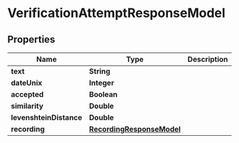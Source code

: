 

# VerificationAttemptResponseModel


## Properties

| Name | Type | Description | Notes |
|------------ | ------------- | ------------- | -------------|
|**text** | **String** |  |  |
|**dateUnix** | **Integer** |  |  |
|**accepted** | **Boolean** |  |  |
|**similarity** | **Double** |  |  |
|**levenshteinDistance** | **Double** |  |  |
|**recording** | [**RecordingResponseModel**](RecordingResponseModel.md) |  |  [optional] |



